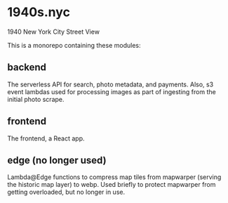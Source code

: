 # 1940s.nyc
1940 New York City Street View


This is a monorepo containing these modules:

## backend
The serverless API for search, photo metadata, and payments. 
Also, s3 event lambdas used for processing images as part of ingesting from the initial photo scrape.

## frontend
The frontend, a React app.

## edge (no longer used)
Lambda@Edge functions to compress map tiles from mapwarper (serving the historic map layer) to webp. 
Used briefly to protect mapwarper from getting overloaded, but no longer in use.
